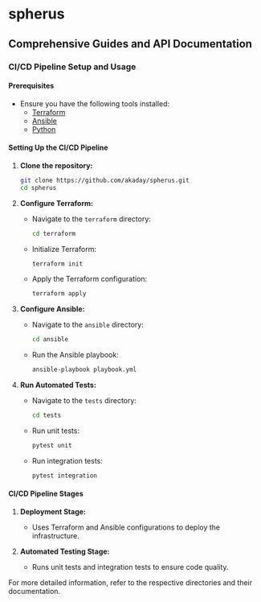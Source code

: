 # spherus

## Comprehensive Guides and API Documentation

### CI/CD Pipeline Setup and Usage

#### Prerequisites

- Ensure you have the following tools installed:
  - [Terraform](https://www.terraform.io/downloads.html)
  - [Ansible](https://docs.ansible.com/ansible/latest/installation_guide/intro_installation.html)
  - [Python](https://www.python.org/downloads/)

#### Setting Up the CI/CD Pipeline

1. **Clone the repository:**
   ```sh
   git clone https://github.com/akaday/spherus.git
   cd spherus
   ```

2. **Configure Terraform:**
   - Navigate to the `terraform` directory:
     ```sh
     cd terraform
     ```
   - Initialize Terraform:
     ```sh
     terraform init
     ```
   - Apply the Terraform configuration:
     ```sh
     terraform apply
     ```

3. **Configure Ansible:**
   - Navigate to the `ansible` directory:
     ```sh
     cd ansible
     ```
   - Run the Ansible playbook:
     ```sh
     ansible-playbook playbook.yml
     ```

4. **Run Automated Tests:**
   - Navigate to the `tests` directory:
     ```sh
     cd tests
     ```
   - Run unit tests:
     ```sh
     pytest unit
     ```
   - Run integration tests:
     ```sh
     pytest integration
     ```

#### CI/CD Pipeline Stages

1. **Deployment Stage:**
   - Uses Terraform and Ansible configurations to deploy the infrastructure.

2. **Automated Testing Stage:**
   - Runs unit tests and integration tests to ensure code quality.

For more detailed information, refer to the respective directories and their documentation.
